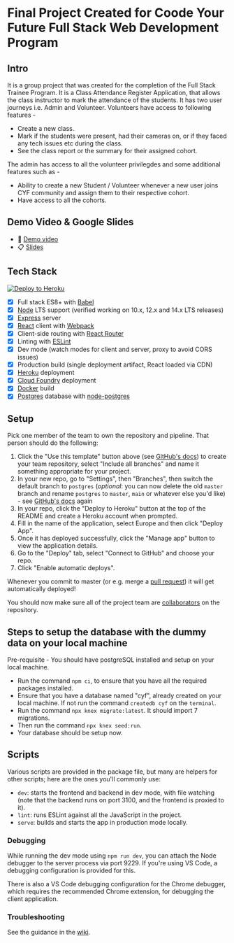 # Final Project Created for Coode Your Future Full Stack Web Development Program

## Intro

It is a group project that was created for the completion of the Full Stack Trainee Program. It is a Class Attendance Register Application, that allows the class instructor to mark the attendance of the students. It has two user journeys i.e. Admin and Volunteer. Volunteers have access to following features - 
 - Create a new class.
 - Mark if the students were present, had their cameras on, or if they faced any tech issues etc during the class.
 - See the class report or the summary for their assigned cohort.

The admin has access to all the volunteer privilegdes and some additional features such as -
 - Ability to create a new Student / Volunteer whenever a new user joins CYF community and assign them to their respective cohort.
 - Have access to all the cohorts.
 
 ## Demo Video & Google Slides
 
-  :movie_camera: [Demo video](https://drive.google.com/file/d/1MrN8BZe797NUMpEEStzA6l2Zy0itgnZO/view?usp=sharing)
-  :clipboard: [Slides](https://docs.google.com/presentation/d/1vvXSfdD88ZRK39L9iKwuRwHuNnHCElunh1bs6EZHX9A/edit?usp=sharing)
  
## Tech Stack

[![Deploy to Heroku](https://www.herokucdn.com/deploy/button.svg)](https://heroku.com/deploy)

 - [x] Full stack ES8+ with [Babel]
 - [x] [Node] LTS support (verified working on 10.x, 12.x and 14.x LTS releases)
 - [x] [Express] server
 - [x] [React] client with [Webpack]
 - [x] Client-side routing with [React Router]
 - [x] Linting with [ESLint]
 - [x] Dev mode (watch modes for client and server, proxy to avoid CORS issues)
 - [x] Production build (single deployment artifact, React loaded via CDN)
 - [x] [Heroku] deployment
 - [x] [Cloud Foundry] deployment
 - [x] [Docker] build
 - [x] [Postgres] database with [node-postgres]

## Setup

Pick one member of the team to own the repository and pipeline. That person should do the following:

 1. Click the "Use this template" button above (see [GitHub's docs][1]) to create your team repository, select "Include all branches" and name it something appropriate for your project.
 2. In your new repo, go to "Settings", then "Branches", then switch the default branch to `postgres` (_optional_: you can now delete the old `master` branch and rename `postgres` to `master`, `main` or whatever else you'd like) - see [GitHub's docs][2] again
 3. In your repo, click the "Deploy to Heroku" button at the top of the README and create a Heroku account when prompted.
 4. Fill in the name of the application, select Europe and then click "Deploy App".
 5. Once it has deployed successfully, click the "Manage app" button to view the application details.
 6. Go to the "Deploy" tab, select "Connect to GitHub" and choose your repo.
 7. Click "Enable automatic deploys".

Whenever you commit to master (or e.g. merge a [pull request]) it will get automatically deployed!

You should now make sure all of the project team are [collaborators] on the repository.

## Steps to setup the database with the dummy data on your local machine

Pre-requisite - You should have postgreSQL installed and setup on your local machine.

- Run the command `npm ci`, to ensure that you have all the required packages installed.
- Ensure that you have a database named "cyf", already created on your local machine. If not run the command `createdb cyf` on the `terminal`.
- Run the command `npx knex migrate:latest`. It should import 7 migrations.
- Then run the command `npx knex seed:run`.
- Your database should be setup now.

## Scripts

Various scripts are provided in the package file, but many are helpers for other scripts; here are the ones you'll
commonly use:

 - `dev`: starts the frontend and backend in dev mode, with file watching (note that the backend runs on port 3100, and
    the frontend is proxied to it).
 - `lint`: runs ESLint against all the JavaScript in the project.
 - `serve`: builds and starts the app in production mode locally.

### Debugging

While running the dev mode using `npm run dev`, you can attach the Node debugger to the server process via port 9229.
If you're using VS Code, a debugging configuration is provided for this.

There is also a VS Code debugging configuration for the Chrome debugger, which requires the recommended Chrome
extension, for debugging the client application.

### Troubleshooting

See the guidance in the [wiki].

  [1]: https://docs.github.com/en/free-pro-team@latest/github/creating-cloning-and-archiving-repositories/creating-a-repository-from-a-template#creating-a-repository-from-a-template
  [2]: https://docs.github.com/en/github/administering-a-repository/managing-branches-in-your-repository
  [Babel]: https://babeljs.io/
  [Cloud Foundry]: https://www.cloudfoundry.org/
  [collaborators]: https://help.github.com/en/articles/inviting-collaborators-to-a-personal-repository
  [Docker]: https://www.docker.com
  [ESLint]: https://eslint.org/
  [Express]: https://expressjs.com/
  [Heroku]: https://www.heroku.com/
  [Node]: https://nodejs.org/en/
  [node-postgres]: https://node-postgres.com/
  [Postgres]: https://www.postgresql.org/
  [pull request]: https://help.github.com/en/articles/about-pull-requests
  [React]: https://reactjs.org/
  [React Router]: https://reactrouter.com/web
  [Webpack]: https://webpack.js.org/
  [wiki]: https://github.com/textbook/starter-kit/wiki
